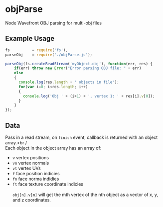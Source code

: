 # objParse
Node Wavefront OBJ parsing for multi-obj files

## Example Usage
```javascript
fs          = require('fs'),
parseObj    = require('./objParse.js');

parseObj(fs.createReadStream('myObject.obj'), function(err, res) {
    if(err) throw new Error("Error parsing OBJ file: " + err)
    else
    {
      console.log(res.length + ' objects in file');
      for(var i=0; i<res.length; i++)
      {
        console.log('Obj ' + (i+1) + ', vertex 1: ' + res[i].v[0]);
      }
    }
});
```
## Data
Pass in a read stream, on `finish` event, callback is returned with an object array.<br /<br />
Each object in the object array has an array of:
+ `v` vertex positions
+ `vn` vertex normals
+ `vt` vertex UVs
+ `f` face position indicies
+ `fn` face norma indidies
+ `ft` face texture coordinate indicies
<br /><br />
`obj[n].v[m]` will get the mth vertex of the nth object as a vector of x, y, and z coordinates.
